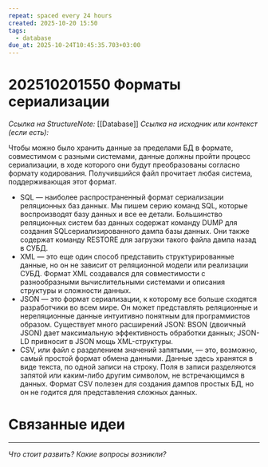 ```yaml
---
repeat: spaced every 24 hours
created: 2025-10-20 15:50
tags:
  - database
due_at: 2025-10-24T10:45:35.703+03:00
---
```

# 202510201550 Форматы сериализации

*Ссылка на StructureNote:* [[Database]]
*Ссылка на исходник или контекст (если есть):*

Чтобы можно было хранить данные за пределами БД в формате, совместимом с разными системами, данные должны пройти процесс сериализации, в ходе которого они будут преобразованы согласно формату кодирования. Получившийся файл прочитает любая система, поддерживающая этот формат.

- SQL — наиболее распространенный формат сериализации реляционных баз данных. Мы пишем серию команд SQL, которые воспроизводят базу данных и все ее детали. Большинство реляционных систем баз данных содержат команду DUMP для создания SQLсериализированного дампа базы данных. Они также содержат команду RESTORE для загрузки такого файла дампа назад в СУБД.
- XML — это еще один способ представить структурированные данные, но он не зависит от реляционной модели или реализации СУБД. Формат XML создавался для совместимости с разнообразными вычислительными системами и описания структуры и сложности данных.
- JSON — это формат сериализации, к которому все больше сходятся разработчики во всем мире. Он может представлять реляционные и нереляционные данные интуитивно понятным для программистов образом. Существует много расширений JSON: BSON (двоичный JSON) дает максимальную эффективность обработки данных; JSON-LD привносит в JSON мощь XML-структуры.
- CSV, или файл с разделением значений запятыми, — это, возможно, самый простой формат обмена данными. Данные здесь хранятся в виде текста, по одной записи на строку. Поля в записи разделяются запятой или каким-либо другим символом, не встречающимся в данных. Формат CSV полезен для создания дампов простых БД, но он не годится для представления сложных данных.

# Связанные идеи

---

*Что стоит развить? Какие вопросы возникли?*
